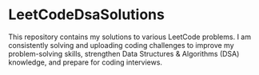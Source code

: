 # LeetCodeDsaSolutions
This repository contains my solutions to various LeetCode problems. I am consistently solving and uploading coding challenges to improve my problem-solving skills, strengthen Data Structures &amp; Algorithms (DSA) knowledge, and prepare for coding interviews.

